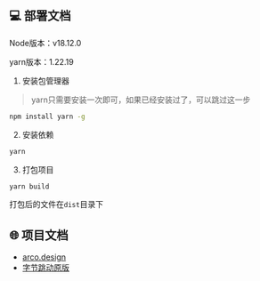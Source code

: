 ## 💻 部署文档
Node版本：v18.12.0

yarn版本：1.22.19

1. 安装包管理器
> yarn只需要安装一次即可，如果已经安装过了，可以跳过这一步
```bash
npm install yarn -g
```

2. 安装依赖
```bash
yarn
```

3. 打包项目
```bash
yarn build
```

打包后的文件在`dist`目录下


## 🌐 项目文档

- [arco.design](https://arco.design/vue/docs/start)
- [字节跳动原版](https://vue-pro.arco.design)
